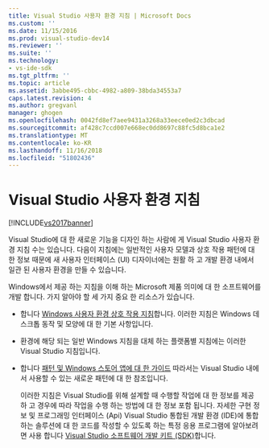 ```yaml
---
title: Visual Studio 사용자 환경 지침 | Microsoft Docs
ms.custom: ''
ms.date: 11/15/2016
ms.prod: visual-studio-dev14
ms.reviewer: ''
ms.suite: ''
ms.technology:
- vs-ide-sdk
ms.tgt_pltfrm: ''
ms.topic: article
ms.assetid: 3abbe495-cbbc-4982-a809-38bda34553a7
caps.latest.revision: 4
ms.author: gregvanl
manager: ghogen
ms.openlocfilehash: 0042fd8ef7aee9431a3268a33eece0ed2c3dbcad
ms.sourcegitcommit: af428c7ccd007e668ec0dd8697c88fc5d8bca1e2
ms.translationtype: MT
ms.contentlocale: ko-KR
ms.lasthandoff: 11/16/2018
ms.locfileid: "51802436"
---
```

# <a name="visual-studio-user-experience-guidelines"></a>Visual Studio 사용자 환경 지침
[!INCLUDE[vs2017banner](../../includes/vs2017banner.md)]

Visual Studio에 대 한 새로운 기능을 디자인 하는 사람에 게 Visual Studio 사용자 환경 지침 수는 있습니다. 다음이 지침에는 일반적인 사용자 모델과 상호 작용 패턴에 대 한 정보 때문에 새 사용자 인터페이스 (UI) 디자이너에는 원활 하 고 개발 환경 내에서 일관 된 사용자 환경을 만들 수 있습니다.  
  
 Windows에서 제공 하는 지침을 이해 하는 Microsoft 제품 의미에 대 한 소프트웨어를 개발 합니다. 가지 알아야 할 세 가지 중요 한 리소스가 있습니다.  
  
- 합니다 [Windows 사용자 환경 상호 작용 지침](https://msdn.microsoft.com/library/aa511258.aspx)합니다. 이러한 지침은 Windows 데스크톱 동작 및 모양에 대 한 기본 사항입니다.  
  
- 환경에 해당 되는 일반 Windows 지침을 대체 하는 플랫폼별 지침에는 이러한 Visual Studio 지침입니다.  
  
- 합니다 [패턴 및 Windows 스토어 앱에 대 한 가이드](https://dev.windows.com/design/interaction-ux) 따라서는 Visual Studio 내에서 사용할 수 있는 새로운 패턴에 대 한 참조입니다.  
  
  이러한 지침은 Visual Studio를 위해 설계할 때 수행할 작업에 대 한 정보를 제공 하 고 경우에 따라 작업을 수행 하는 방법에 대 한 정보 포함 됩니다. 자세한 구현 정보 및 프로그래밍 인터페이스 (Api) Visual Studio 통합된 개발 환경 (IDE)에 통합 하는 솔루션에 대 한 코드를 작성할 수 있도록 하는 특정 응용 프로그램에 알아보려면 사용 합니다 [Visual Studio 소프트웨어 개발 키트 (SDK)](https://msdn.microsoft.com/library/bb166441.aspx)합니다.

